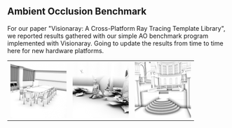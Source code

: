 ## Ambient Occlusion Benchmark

For our paper "Visionaray: A Cross-Platform Ray Tracing Template Library", we reported results gathered with our simple AO benchmark program implemented with Visionaray. Going to update the results from time to time here for new hardware platforms.

<table border="0">
  <tr>
    <td>
      <img src="img/conference_ao.png" alt="Conference Room" width="128" class="inline" />
    </td>
    <td>
      <img src="img/fairy_ao.png" alt="Fairy Forest" width="128" class="inline" />
    </td>
    <td>
      <img src="img/sibenik_ao.png" alt="Sibenik Cathedral" width="128" class="inline" />
    </td>
  </tr>
</table>
